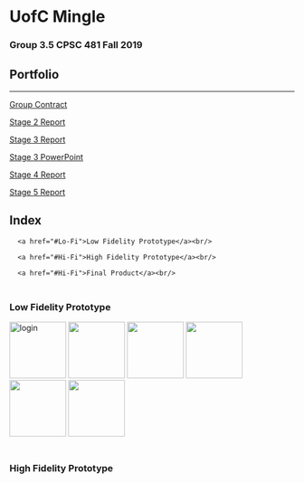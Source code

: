 # UofC Mingle
### Group 3.5 CPSC 481 Fall 2019
## Portfolio

---


[Group Contract](../pdf/TeamContract.pdf)
<a href="https://colin-lacey.github.io/UofC-Mingle/pdf/TeamContract.pdf"></a>

[Stage 2 Report](../pdf/report.pdf)
<a href="https://colin-lacey.github.io/UofC-Mingle/pdf/report.pdf"></a>

[Stage 3 Report](../pdf/report-3.pdf)
 <a href="https://colin-lacey.github.io/UofC-Mingle/pdf/report-3.pdf"></a>
 
 [Stage 3 PowerPoint](../pdf/ppt3.pptx)
 <a href="https://colin-lacey.github.io/UofC-Mingle/pdf/ppt3.pptx"></a>
 
 [Stage 4 Report](../pdf/report-4.pdf)
 <a href="https://colin-lacey.github.io/UofC-Mingle/pdf/report-4.pdf"></a>
 
 [Stage 5 Report](../pdf/report-5.pdf)
 <a href="https://colin-lacey.github.io/UofC-Mingle/pdf/report-5.pdf"></a>

## Index
<section>
  <nav id="nav">
      
      <a href="#Lo-Fi">Low Fidelity Prototype</a><br/>
      
      <a href="#Hi-Fi">High Fidelity Prototype</a><br/>
      
      <a href="#Hi-Fi">Final Product</a><br/>
      
  </nav>
</section>



<section id="Lo-Fi">
  <h3><br/>Low Fidelity Prototype</h3>
  <img src="https://colin-lacey.github.io/UofC-Mingle/images/login.jpg" width="100" alt="login">
  <img src="https://colin-lacey.github.io/UofC-Mingle/images/categories.jpg" width="100" alt="">
  <img src="https://colin-lacey.github.io/UofC-Mingle/images/scroll.jpg" width="100" alt="">
  <img src="https://colin-lacey.github.io/UofC-Mingle/images/clublisting.jpg" width="100" alt="">
  <img src="https://colin-lacey.github.io/UofC-Mingle/images/clubpage.jpg" width="100" alt="">
  <img src="https://colin-lacey.github.io/UofC-Mingle/images/map.jpg" width="100" alt="">
<section id="Hi-Fi">
  <h3><br/>High Fidelity Prototype</h3>
  
  

  

<section>
